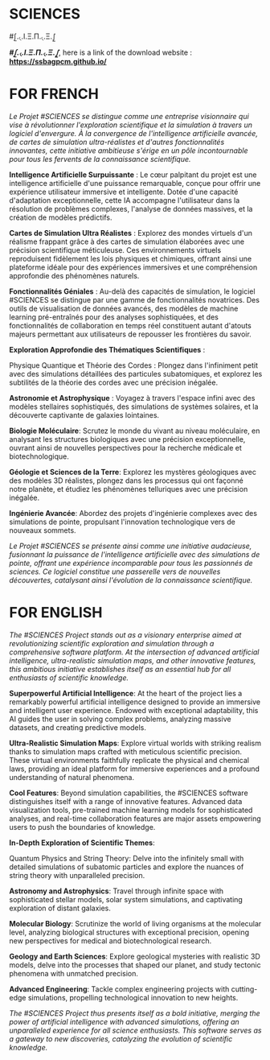 # SCIENCES
#⨜.৻.Ι.Ξ.Π.৻.Ξ.⨜  


***#⨜.৻.Ι.Ξ.Π.৻.Ξ.⨜***, here is a link of the download website : __https://ssbagpcm.github.io/__

# FOR FRENCH 

*Le Projet #SCIENCES se distingue comme une entreprise visionnaire qui vise à révolutionner l'exploration scientifique et la simulation à travers un logiciel d'envergure. À la convergence de l'intelligence artificielle avancée, de cartes de simulation ultra-réalistes et d'autres fonctionnalités innovantes, cette initiative ambitieuse s'érige en un pôle incontournable pour tous les fervents de la connaissance scientifique.*

**Intelligence Artificielle Surpuissante** : Le cœur palpitant du projet est une intelligence artificielle d'une puissance remarquable, conçue pour offrir une expérience utilisateur immersive et intelligente. Dotée d'une capacité d'adaptation exceptionnelle, cette IA accompagne l'utilisateur dans la résolution de problèmes complexes, l'analyse de données massives, et la création de modèles prédictifs.

**Cartes de Simulation Ultra Réalistes** : Explorez des mondes virtuels d'un réalisme frappant grâce à des cartes de simulation élaborées avec une précision scientifique méticuleuse. Ces environnements virtuels reproduisent fidèlement les lois physiques et chimiques, offrant ainsi une plateforme idéale pour des expériences immersives et une compréhension approfondie des phénomènes naturels.

**Fonctionnalités Géniales** : Au-delà des capacités de simulation, le logiciel #SCIENCES se distingue par une gamme de fonctionnalités novatrices. Des outils de visualisation de données avancés, des modèles de machine learning pré-entraînés pour des analyses sophistiquées, et des fonctionnalités de collaboration en temps réel constituent autant d'atouts majeurs permettant aux utilisateurs de repousser les frontières du savoir.

**Exploration Approfondie des Thématiques Scientifiques** :

Physique Quantique et Théorie des Cordes : Plongez dans l'infiniment petit avec des simulations détaillées des particules subatomiques, et explorez les subtilités de la théorie des cordes avec une précision inégalée.

**Astronomie et Astrophysique** : Voyagez à travers l'espace infini avec des modèles stellaires sophistiqués, des simulations de systèmes solaires, et la découverte captivante de galaxies lointaines.

**Biologie Moléculaire**: Scrutez le monde du vivant au niveau moléculaire, en analysant les structures biologiques avec une précision exceptionnelle, ouvrant ainsi de nouvelles perspectives pour la recherche médicale et biotechnologique.

**Géologie et Sciences de la Terre**: Explorez les mystères géologiques avec des modèles 3D réalistes, plongez dans les processus qui ont façonné notre planète, et étudiez les phénomènes telluriques avec une précision inégalée.

**Ingénierie Avancée**: Abordez des projets d'ingénierie complexes avec des simulations de pointe, propulsant l'innovation technologique vers de nouveaux sommets.

*Le Projet #SCIENCES se présente ainsi comme une initiative audacieuse, fusionnant la puissance de l'intelligence artificielle avec des simulations de pointe, offrant une expérience incomparable pour tous les passionnés de sciences. Ce logiciel constitue une passerelle vers de nouvelles découvertes, catalysant ainsi l'évolution de la connaissance scientifique.*



# FOR ENGLISH 

*The #SCIENCES Project stands out as a visionary enterprise aimed at revolutionizing scientific exploration and simulation through a comprehensive software platform. At the intersection of advanced artificial intelligence, ultra-realistic simulation maps, and other innovative features, this ambitious initiative establishes itself as an essential hub for all enthusiasts of scientific knowledge.*

**Superpowerful Artificial Intelligence**: At the heart of the project lies a remarkably powerful artificial intelligence designed to provide an immersive and intelligent user experience. Endowed with exceptional adaptability, this AI guides the user in solving complex problems, analyzing massive datasets, and creating predictive models.

**Ultra-Realistic Simulation Maps**: Explore virtual worlds with striking realism thanks to simulation maps crafted with meticulous scientific precision. These virtual environments faithfully replicate the physical and chemical laws, providing an ideal platform for immersive experiences and a profound understanding of natural phenomena.

**Cool Features**: Beyond simulation capabilities, the #SCIENCES software distinguishes itself with a range of innovative features. Advanced data visualization tools, pre-trained machine learning models for sophisticated analyses, and real-time collaboration features are major assets empowering users to push the boundaries of knowledge.

**In-Depth Exploration of Scientific Themes**:

Quantum Physics and String Theory: Delve into the infinitely small with detailed simulations of subatomic particles and explore the nuances of string theory with unparalleled precision.

**Astronomy and Astrophysics**: Travel through infinite space with sophisticated stellar models, solar system simulations, and captivating exploration of distant galaxies.

**Molecular Biology**: Scrutinize the world of living organisms at the molecular level, analyzing biological structures with exceptional precision, opening new perspectives for medical and biotechnological research.

**Geology and Earth Sciences**: Explore geological mysteries with realistic 3D models, delve into the processes that shaped our planet, and study tectonic phenomena with unmatched precision.

**Advanced Engineering**: Tackle complex engineering projects with cutting-edge simulations, propelling technological innovation to new heights.

*The #SCIENCES Project thus presents itself as a bold initiative, merging the power of artificial intelligence with advanced simulations, offering an unparalleled experience for all science enthusiasts. This software serves as a gateway to new discoveries, catalyzing the evolution of scientific knowledge.*

